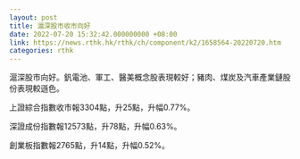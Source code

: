 ```yaml
---
layout: post
title: 滬深股市收市向好
date: 2022-07-20 15:32:42.000000000 +08:00
link: https://news.rthk.hk/rthk/ch/component/k2/1658564-20220720.htm
categories: rthk
---
```


滬深股市向好。釩電池、軍工、醫美概念股表現較好；豬肉、煤炭及汽車產業鏈股份表現較遜色。

上證綜合指數收市報3304點，升25點，升幅0.77%。

深證成份指數報12573點，升78點，升幅0.63%。

創業板指數報2765點，升14點，升幅0.52%。

